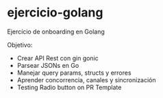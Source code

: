 # ejercicio-golang

Ejercício de onboarding en Golang

Objetivo:
  - Crear API Rest con gin gonic
  - Parsear JSONs en Go
  - Manejar query params, structs y errores
  - Aprender concorrencia, canales y sincronización 
  - Testing Radio button on PR Template
